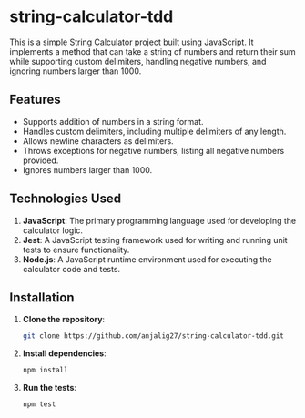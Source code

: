 # string-calculator-tdd
This is a simple String Calculator project built using JavaScript. It implements a method that can take a string of numbers and return their sum while supporting custom delimiters, handling negative numbers, and ignoring numbers larger than 1000.

## Features
- Supports addition of numbers in a string format.
- Handles custom delimiters, including multiple delimiters of any length.
- Allows newline characters as delimiters.
- Throws exceptions for negative numbers, listing all negative numbers provided.
- Ignores numbers larger than 1000.

## Technologies Used
1. **JavaScript**: The primary programming language used for developing the calculator logic.
2. **Jest**: A JavaScript testing framework used for writing and running unit tests to ensure functionality.
3. **Node.js**: A JavaScript runtime environment used for executing the calculator code and tests.

## Installation
1. **Clone the repository**:
   ```bash
   git clone https://github.com/anjalig27/string-calculator-tdd.git
2. **Install dependencies**:
   ```bash
   npm install   
3. **Run the tests**:
   ```bash
   npm test
